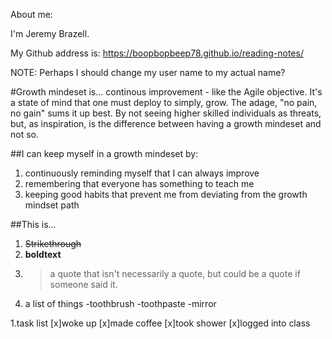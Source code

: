 About me:

I'm Jeremy Brazell.

My Github address is: https://boopbopbeep78.github.io/reading-notes/

NOTE: Perhaps I should change my user name to my actual name?

#Growth mindeset is...
continous improvement - like the Agile objective.  It's a state of mind that one must deploy to simply, grow.  The adage, "no pain, no gain" sums it up best.  By not seeing higher skilled individuals as threats, but, as inspiration, is the difference between having a growth mindeset and not so.

##I can keep myself in a growth mindeset by:

1. continuously reminding myself that I can always improve
1. remembering that everyone has something to teach me
1. keeping good habits that prevent me from deviating from the growth mindset path

##This is...

1. ~~Strikethrough~~
1. **boldtext**
1. >a quote that isn't necessarily a quote, but could be a quote if someone said it.
1. a list of things
-toothbrush
-toothpaste
-mirror

1.task list
[x]woke up
[x]made coffee
[x]took shower
[x]logged into class
